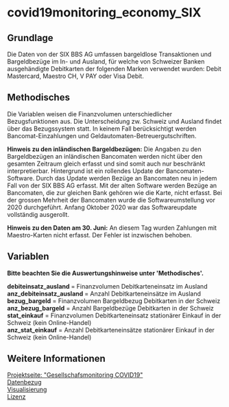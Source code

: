 # covid19monitoring_economy_SIX

<h2> Grundlage </h2>
Die Daten von der SIX BBS AG umfassen bargeldlose Transaktionen und Bargeldbezüge im In- und Ausland, für welche von Schweizer Banken ausgehändigte Debitkarten der folgenden Marken verwendet wurden: Debit Mastercard, Maestro CH, V PAY oder Visa Debit.

<h2> Methodisches </h2>
Die Variablen weisen die Finanzvolumen unterschiedlicher Bezugsfunktionen aus. Die Unterscheidung zw. Schweiz und Ausland findet über das Bezugssystem statt. In keinem Fall berücksichtigt werden Bancomat-Einzahlungen und Geldautomaten-Betreuergutschriften.<br>  

<strong>Hinweis zu den inländischen Bargeldbezügen:</strong> Die Angaben zu den Bargeldbezügen an inländischen Bancomaten werden nicht über den gesamten Zeitraum gleich erfasst und sind somit auch nur beschränkt interpretierbar. Hintergrund ist ein rollendes Update der Bancomaten-Software. Durch das Update werden Bezüge an Bancomaten neu in jedem Fall von der SIX BBS AG erfasst. Mit der alten Software werden Bezüge an Bancomaten, die zur gleichen Bank gehören wie die Karte, nicht erfasst. Bei der grossen Mehrheit der Bancomaten wurde die Softwareumstellung vor 2020 durchgeführt. Anfang Oktober 2020 war das Softwareupdate vollständig ausgerollt.

<strong>Hinweis zu den Daten am 30. Juni:</strong> An diesem Tag wurden Zahlungen mit Maestro-Karten nicht erfasst. Der Fehler ist inzwischen behoben. 


<h2> Variablen </h2>
<strong>Bitte beachten Sie die Auswertungshinweise unter 'Methodisches'.</strong><br>

<strong>debiteinsatz_ausland </strong> = 	Finanzvolumen Debitkarteneinsatz im Ausland<br>
<strong>anz_debiteinsatz_ausland </strong> = 	Anzahl Debitkarteneinsätze im Ausland<br>
<strong>bezug_bargeld</strong> = Finanzvolumen Bargeldbezug Debitkarten in der Schweiz<br>
<strong>anz_bezug_bargeld</strong> = Anzahl Bargeldbezüge Debitkarten in der Schweiz<br>
<strong>stat_einkauf</strong> =	Finanzvolumen Debitkarteneinsatz stationärer Einkauf in der Schweiz (kein Online-Handel)<br>
<strong>anz_stat_einkauf</strong> =	Anzahl Debitkarteneinsätze stationärer Einkauf in der Schweiz (kein Online-Handel)<br>

<h2> Weitere Informationen </h2>

[Projektseite: "Gesellschafsmonitoring COVID19"](https://github.com/statistikZH/covid19monitoring) <br>
[Datenbezug](https://www.web.statistik.zh.ch/covid19_indikatoren_uebersicht/#/) <br>
[Visualisierung](https://www.web.statistik.zh.ch/cms_vis/covid19_indikatoren/) <br>
[Lizenz](https://github.com/openZH/covid_19/blob/master/LICENSE)







